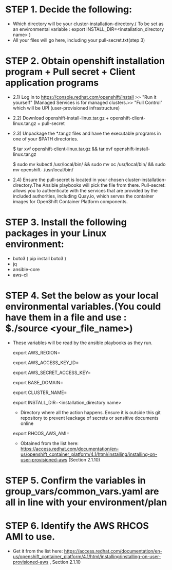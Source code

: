 
# STEP 1. Decide the following:
- Which directory will be your cluster-installation-directory.( To be set as an environmental variable : export INSTALL_DIR=<installation_directory name> )
- All your files will go here, including your pull-secret.txt(step 3)

# STEP 2. Obtain openshift installation program + Pull secret + Client application programs
- 2.1) Log in to https://console.redhat.com/openshift/install >> "Run it yourself" (Managed Services is for managed clusters.>> "Full Control" which will be UPI (user-provisioned infrastructure)
- 2.2) Download openshift-install-linux.tar.gz + openshift-client-linux.tar.gz + pull-secret 
- 2.3) Unpackage the *.tar.gz files and have the executable programs in one of your $PATH directories.
  
  $ tar xvf openshift-client-linux.tar.gz && tar xvf openshift-install-linux.tar.gz 
  
  $ sudo mv kubectl /usr/local/bin/ && sudo mv oc /usr/local/bin/ && sudo mv openshift- /usr/local/bin/

- 2.4) Ensure the pull-secret is located in your chosen cluster-installation-directory.The Ansible playbooks will pick the file from there.
  Pull-secret: allows you to authenticate with the services that are provided by the included authorities, including Quay.io, which serves the container images for OpenShift Container Platform components.
  
# STEP 3. Install the following packages in your Linux environment:
- boto3 ( pip install boto3 )
- jq
- ansible-core
- aws-cli

# STEP 4. Set the below as your local environmental variables.(You could have them in a file and use : $./source <your_file_name>)
- These variables will be read by the ansible playbooks as they run.

   export AWS_REGION=<your aws region>

   export AWS_ACCESS_KEY_ID=<your aws key>

   export AWS_SECRET_ACCESS_KEY=<your aws secret access key>

   export BASE_DOMAIN=<domain name to use>

   export CLUSTER_NAME=<cluster name>

   export INSTALL_DIR=<installation_directory name>    
   - Directory where all the action happens. Ensure it is outside this git repository to prevent leackage of secrets or sensitive documents online

   export RHCOS_AWS_AMI=<RHCOS AMI for your AWS zone>  
   - Obtained from the list here: https://access.redhat.com/documentation/en-us/openshift_container_platform/4.1/html/installing/installing-on-user-provisioned-aws (Section 2.1.10)

# STEP 5. Confirm the variables in group_vars/common_vars.yaml are all in line with your environment/plan

# STEP 6. Identify the AWS RHCOS AMI to use.
  - Get it from the list here: https://access.redhat.com/documentation/en-us/openshift_container_platform/4.1/html/installing/installing-on-user-provisioned-aws  , Section 2.1.10
